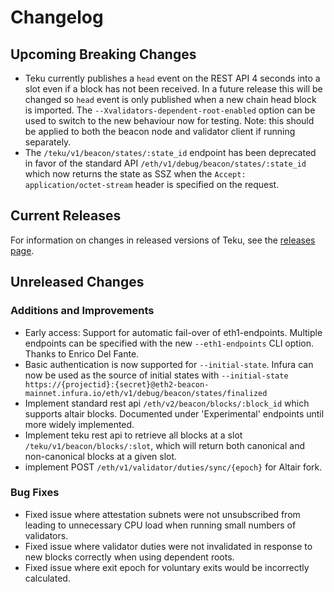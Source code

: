# Changelog

## Upcoming Breaking Changes
- Teku currently publishes a `head` event on the REST API 4 seconds into a slot even if a block has not been received. In a future release this will be changed so `head` event is only published when a new
  chain head block is imported. The `--Xvalidators-dependent-root-enabled` option can be used to switch to the new behaviour now for testing.
  Note: this should be applied to both the beacon node and validator client if running separately.
- The `/teku/v1/beacon/states/:state_id` endpoint has been deprecated in favor of the standard API `/eth/v1/debug/beacon/states/:state_id` which now returns the state as SSZ when the `Accept: application/octet-stream` header is specified on the request.

## Current Releases
For information on changes in released versions of Teku, see the [releases page](https://github.com/ConsenSys/teku/releases).

## Unreleased Changes

### Additions and Improvements
- Early access: Support for automatic fail-over of eth1-endpoints.  Multiple endpoints can be specified with the new `--eth1-endpoints` CLI option. Thanks to Enrico Del Fante.
- Basic authentication is now supported for `--initial-state`. Infura can now be used as the source of initial states with `--initial-state https://{projectid}:{secret}@eth2-beacon-mainnet.infura.io/eth/v1/debug/beacon/states/finalized`
- Implement standard rest api `/eth/v2/beacon/blocks/:block_id` which supports altair blocks. Documented under 'Experimental' endpoints until more widely implemented.
- Implement teku rest api to retrieve all blocks at a slot `/teku/v1/beacon/blocks/:slot`, which will return both canonical and non-canonical blocks at a given slot.
- implement POST `/eth/v1/validator/duties/sync/{epoch}` for Altair fork.

### Bug Fixes
- Fixed issue where attestation subnets were not unsubscribed from leading to unnecessary CPU load when running small numbers of validators.
- Fixed issue where validator duties were not invalidated in response to new blocks correctly when using dependent roots.
- Fixed issue where exit epoch for voluntary exits would be incorrectly calculated.
